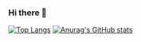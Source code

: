 ### Hi there 👋

[![Top Langs](https://github-readme-stats.vercel.app/api/top-langs/?username=iammytoo)](https://github.com/anuraghazra/github-readme-stats)
[![Anurag's GitHub stats](https://github-readme-stats.vercel.app/api?username=iammytoo)](https://github.com/anuraghazra/github-readme-stats)
<!--
**iammytoo/iammytoo** is a ✨ _special_ ✨ repository because its `README.md` (this file) appears on your GitHub profile.

Here are some ideas to get you started:

- 🔭 I’m currently working on ...
- 🌱 I’m currently learning ...
- 👯 I’m looking to collaborate on ...
- 🤔 I’m looking for help with ...
- 💬 Ask me about ...
- 📫 How to reach me: ...
- 😄 Pronouns: ...
- ⚡ Fun fact: ...
-->

